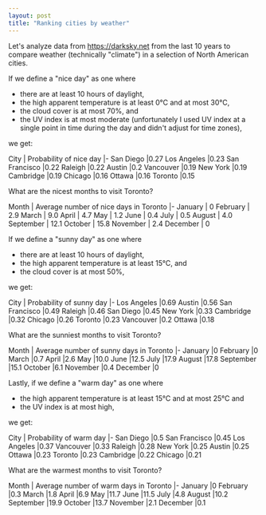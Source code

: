 ```yaml
---
layout: post
title: "Ranking cities by weather"
---
```


Let's analyze data from <https://darksky.net> from the last 10 years to compare
weather (technically "climate") in a selection of North American cities.

<script>
  // only run if we're on the post's dedicated page (hack)
  if (window.location.pathname.indexOf("20") > -1) {
    window.location.replace("https://github.com/amacfie/public_notes/wiki/Comparing-cities-by-climate");
  }
</script>

If we define a "nice day" as one where
* there are at least 10 hours of daylight,
* the high apparent temperature is at least 0°C and at most 30°C,
* the cloud cover is at most 70%, and
* the UV index is at most moderate (unfortunately I used UV index at a single
  point in time during the day and didn't adjust for time zones),

we get:

City                | Probability of nice day
|-
San Diego |0.27
Los Angeles |0.23
San Francisco |0.22
Raleigh |0.22
Austin |0.2
Vancouver |0.19
New York |0.19
Cambridge |0.19
Chicago |0.16
Ottawa |0.16
Toronto |0.15

What are the nicest months to visit Toronto?

Month                | Average number of nice days in Toronto
|-
January   | 0
February  | 2.9
March     | 9.0
April     | 4.7
May       | 1.2
June      | 0.4
July      | 0.5
August    | 4.0
September | 12.1
October   | 15.8
November  | 2.4
December  | 0

If we define a "sunny day" as one where
* there are at least 10 hours of daylight,
* the high apparent temperature is at least 15°C, and
* the cloud cover is at most 50%,

we get:

City                | Probability of sunny day
|-
Los Angeles |0.69
Austin |0.56
San Francisco |0.49
Raleigh |0.46
San Diego |0.45
New York |0.33
Cambridge |0.32
Chicago |0.26
Toronto |0.23
Vancouver |0.2
Ottawa |0.18

What are the sunniest months to visit Toronto?

Month                | Average number of sunny days in Toronto
|-
January     |0
February    |0
March       |0.7
April       |2.6
May         |10.0
June        |12.5
July        |17.9
August      |17.8
September   |15.1
October     |6.1
November    |0.4
December    |0

Lastly, if we define a "warm day" as one where
* the high apparent temperature is at least 15°C and at most 25°C and
* the UV index is at most high,

we get:

City                | Probability of warm day
|-
San Diego |0.5
San Francisco |0.45
Los Angeles |0.37
Vancouver |0.33
Raleigh |0.28
New York |0.25
Austin |0.25
Ottawa |0.23
Toronto |0.23
Cambridge |0.22
Chicago |0.21

What are the warmest months to visit Toronto?

Month                | Average number of warm days in Toronto
|-
January     |0
February    |0.3
March       |1.8
April       |6.9
May         |11.7
June        |11.5
July        |4.8
August      |10.2
September   |19.9
October     |13.7
November    |2.1
December    |0.1

